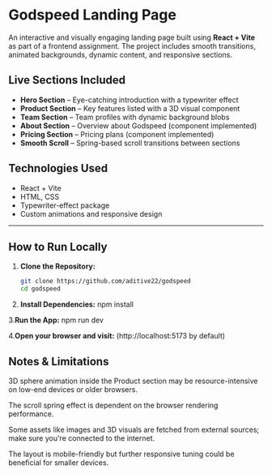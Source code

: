 # Godspeed Landing Page

An interactive and visually engaging landing page built using **React + Vite** as part of a frontend assignment. The project includes smooth transitions, animated backgrounds, dynamic content, and responsive sections.

## Live Sections Included

- **Hero Section** – Eye-catching introduction with a typewriter effect
- **Product Section** – Key features listed with a 3D visual component
- **Team Section** – Team profiles with dynamic background blobs
- **About Section** – Overview about Godspeed (component implemented)
- **Pricing Section** – Pricing plans (component implemented)
- **Smooth Scroll** – Spring-based scroll transitions between sections

## Technologies Used

- React + Vite
- HTML, CSS
- Typewriter-effect package
- Custom animations and responsive design

---

## How to Run Locally

1. **Clone the Repository:**
   ```bash
   git clone https://github.com/aditive22/godspeed
   cd godspeed
   
2. **Install Dependencies:**
   npm install
   
3.**Run the App:**
   npm run dev
   
4.**Open your browser and visit:**
   (http://localhost:5173 by default)

## Notes & Limitations
3D sphere animation inside the Product section may be resource-intensive on low-end devices or older browsers.

The scroll spring effect is dependent on the browser rendering performance.

Some assets like images and 3D visuals are fetched from external sources; make sure you're connected to the internet.

The layout is mobile-friendly but further responsive tuning could be beneficial for smaller devices.


